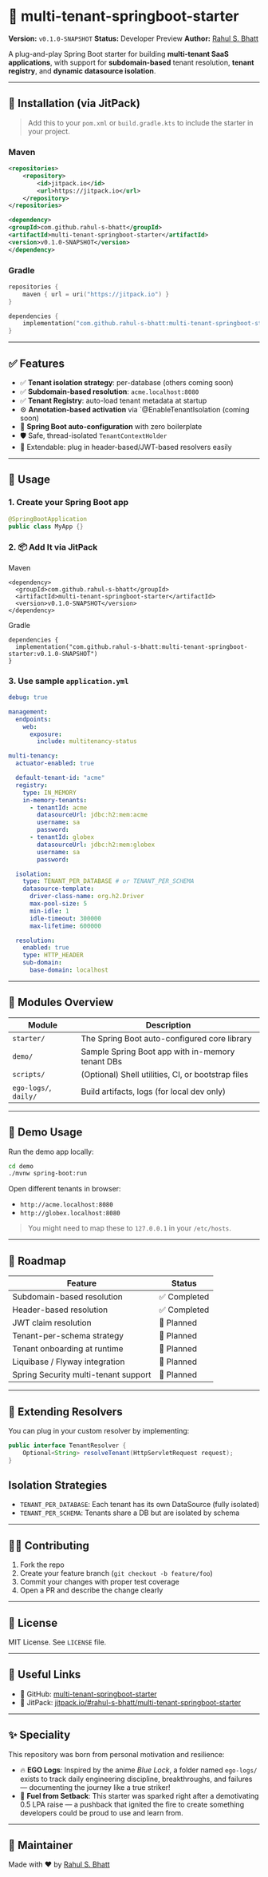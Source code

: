 # 🚀 multi-tenant-springboot-starter

**Version:** `v0.1.0-SNAPSHOT`
**Status:** Developer Preview
**Author:** [Rahul S. Bhatt](https://github.com/rahul-s-bhatt)

A plug-and-play Spring Boot starter for building **multi-tenant SaaS applications**, with support for **subdomain-based** tenant resolution, **tenant registry**, and **dynamic datasource isolation**.

---

## 📆 Installation (via JitPack)

> Add this to your `pom.xml` or `build.gradle.kts` to include the starter in your project.

### Maven

```xml
<repositories>
    <repository>
        <id>jitpack.io</id>
        <url>https://jitpack.io</url>
    </repository>
</repositories>

<dependency>
<groupId>com.github.rahul-s-bhatt</groupId>
<artifactId>multi-tenant-springboot-starter</artifactId>
<version>v0.1.0-SNAPSHOT</version>
</dependency>
```

### Gradle

```kotlin
repositories {
    maven { url = uri("https://jitpack.io") }
}

dependencies {
    implementation("com.github.rahul-s-bhatt:multi-tenant-springboot-starter:v0.1.0-SNAPSHOT")
}
```

---

## ✅ Features

* ✅ **Tenant isolation strategy**: per-database (others coming soon)
* ✅ **Subdomain-based resolution**: `acme.localhost:8080`
* ✅ **Tenant Registry**: auto-load tenant metadata at startup
* ⚙️ **Annotation-based activation** via `@EnableTenantIsolation (coming soon)
* 🧠 **Spring Boot auto-configuration** with zero boilerplate
* 🛡️ Safe, thread-isolated `TenantContextHolder`
* 🌱 Extendable: plug in header-based/JWT-based resolvers easily

---

## 🧹 Usage

### 1. Create your Spring Boot app

```java
@SpringBootApplication
public class MyApp {}
```

### 2. 📦 Add It via JitPack
Maven 
```
<dependency>
  <groupId>com.github.rahul-s-bhatt</groupId>
  <artifactId>multi-tenant-springboot-starter</artifactId>
  <version>v0.1.0-SNAPSHOT</version>
</dependency>
```

Gradle
```
dependencies {
  implementation("com.github.rahul-s-bhatt:multi-tenant-springboot-starter:v0.1.0-SNAPSHOT")
}
```

### 3. Use sample `application.yml`

```yaml
debug: true

management:
  endpoints:
    web:
      exposure:
        include: multitenancy-status

multi-tenancy:
  actuator-enabled: true

  default-tenant-id: "acme"
  registry:
    type: IN_MEMORY
    in-memory-tenants:
      - tenantId: acme
        datasourceUrl: jdbc:h2:mem:acme
        username: sa
        password:
      - tenantId: globex
        datasourceUrl: jdbc:h2:mem:globex
        username: sa
        password:

  isolation:
    type: TENANT_PER_DATABASE # or TENANT_PER_SCHEMA
    datasource-template:
      driver-class-name: org.h2.Driver
      max-pool-size: 5
      min-idle: 1
      idle-timeout: 300000
      max-lifetime: 600000

  resolution:
    enabled: true
    type: HTTP_HEADER
    sub-domain:
      base-domain: localhost
```

---

## 📆 Modules Overview

| Module                | Description                                        |
| --------------------- | -------------------------------------------------- |
| `starter/`            | The Spring Boot auto-configured core library       |
| `demo/`               | Sample Spring Boot app with in-memory tenant DBs   |
| `scripts/`            | (Optional) Shell utilities, CI, or bootstrap files |
| `ego-logs/`, `daily/` | Build artifacts, logs (for local dev only)         |

---

## 🧪 Demo Usage

Run the demo app locally:

```bash
cd demo
./mvnw spring-boot:run
```

Open different tenants in browser:

* `http://acme.localhost:8080`
* `http://globex.localhost:8080`

> You might need to map these to `127.0.0.1` in your `/etc/hosts`.

---

## 🧠 Roadmap

| Feature                              | Status        |
| ------------------------------------ | ------------- |
| Subdomain-based resolution           | ✅ Completed   |
| Header-based resolution              | ✅ Completed |
| JWT claim resolution                 | 🚧 Planned |
| Tenant-per-schema strategy           | 🚧 Planned    |
| Tenant onboarding at runtime         | 🚧 Planned    |
| Liquibase / Flyway integration       | 🚧 Planned    |
| Spring Security multi-tenant support | 🚧 Planned    |

---

## 🔧 Extending Resolvers

You can plug in your custom resolver by implementing:

```java
public interface TenantResolver {
    Optional<String> resolveTenant(HttpServletRequest request);
}
```

## Isolation Strategies

- `TENANT_PER_DATABASE`: Each tenant has its own DataSource (fully isolated)
- `TENANT_PER_SCHEMA`: Tenants share a DB but are isolated by schema

---

## 🧑‍💼 Contributing

1. Fork the repo
2. Create your feature branch (`git checkout -b feature/foo`)
3. Commit your changes with proper test coverage
4. Open a PR and describe the change clearly

---

## 📄 License

MIT License. See `LICENSE` file.

---

## 🔗 Useful Links

* 🔗 GitHub: [multi-tenant-springboot-starter](https://github.com/rahul-s-bhatt/multi-tenant-springboot-starter)
* 🔗 JitPack: [jitpack.io/#rahul-s-bhatt/multi-tenant-springboot-starter](https://jitpack.io/#rahul-s-bhatt/multi-tenant-springboot-starter)

---

## ✨ Speciality

This repository was born from personal motivation and resilience:

* 🔥 **EGO Logs**: Inspired by the anime *Blue Lock*, a folder named `ego-logs/` exists to track daily engineering discipline, breakthroughs, and failures — documenting the journey like a true striker!
* 💸 **Fuel from Setback**: This starter was sparked right after a demotivating 0.5 LPA raise — a pushback that ignited the fire to create something developers could be proud to use and learn from.

---

## 🤭 Maintainer

Made with ❤️ by [Rahul S. Bhatt](https://github.com/rahul-s-bhatt)
